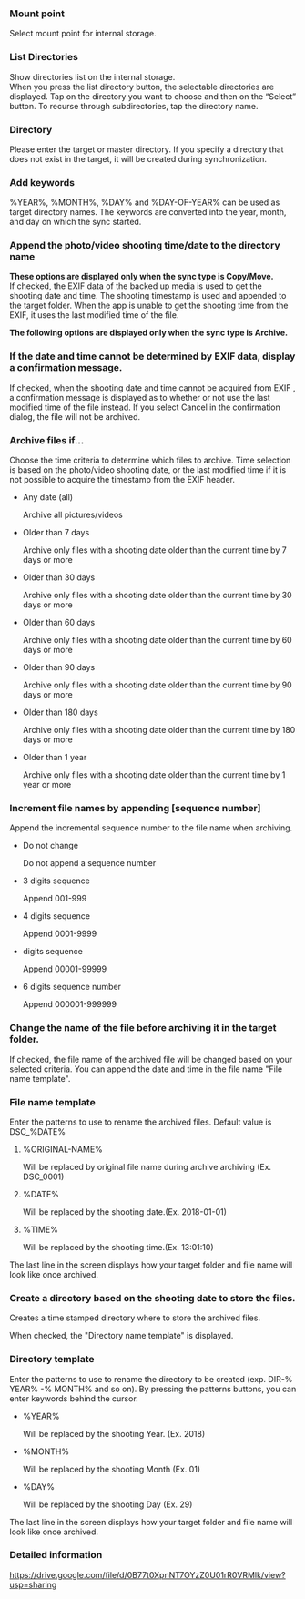 ### Mount point

Select mount point for internal storage.

### List Directories

Show directories list on the internal storage.   
When you press the list directory button, the selectable directories are displayed. Tap on the directory you want to choose and then on the “Select” button. To recurse through subdirectories, tap the directory name.

### Directory

Please enter the target or master directory. If you specify a directory that does not exist in the target, it will be created during synchronization.

### Add keywords

%YEAR%, %MONTH%, %DAY% and %DAY-OF-YEAR% can be used as target directory names. The keywords are converted into the year, month, and day on which the sync started.

### Append the photo/video shooting time/date to the directory name  
**These options are displayed only when the sync type is Copy/Move.**  
If checked, the EXIF data of the backed up media is used to get the shooting date and time. The shooting timestamp is used and appended to the target folder. When the app is unable to get the shooting time from the EXIF, it uses the last modified time of the file.

**The following options are displayed only when the sync type is Archive.**  

### If the date and time cannot be determined by EXIF data, display a confirmation message.

If checked, when the shooting date and time cannot be acquired from EXIF , a confirmation message is displayed as to whether or not use the last modified time of the file instead. If you select Cancel in the confirmation dialog, the file will not be archived.

### Archive files if…

Choose the time criteria to determine which files to archive. Time selection is based on the photo/video shooting date, or the last modified time if it is not possible to acquire the timestamp from the EXIF header.

- Any date (all)

  Archive all pictures/videos

- Older than 7 days

  Archive only files with a shooting date older than the current time by 7 days or more

- Older than 30 days

  Archive only files with a shooting date older than the current time by 30 days or more

- Older than 60 days

  Archive only files with a shooting date older than the current time by 60 days or more

- Older than 90 days

  Archive only files with a shooting date older than the current time by 90 days or more

- Older than 180 days

  Archive only files with a shooting date older than the current time by 180 days or more

- Older than 1 year

  Archive only files with a shooting date older than the current time by 1 year or more

### Increment file names by appending [sequence number]

Append the incremental sequence number to the file name when archiving.

- Do not change

  Do not append a sequence number

- 3 digits sequence

  Append 001-999

- 4 digits sequence

   Append 0001-9999

- digits sequence

   Append 00001-99999

- 6 digits sequence number

   Append 000001-999999

### Change the name of the file before archiving it in the target folder. 

If checked, the file name of the archived file will be changed based on your selected criteria. You can append the date and time in the file name "File name template".

### File name template

Enter the patterns to use to rename the archived files. Default value is DSC_%DATE%

1. %ORIGINAL-NAME%

   Will be replaced by original file name during archive archiving (Ex. DSC_0001)

2. %DATE%

   Will be replaced by the shooting date.(Ex. 2018-01-01)

3. %TIME%

   Will be replaced by the shooting time.(Ex. 13:01:10)

 The last line in the screen displays how your target folder and file name will look like once archived.

### Create a directory based on the shooting date to store the files.

Creates a time stamped directory where to store the archived files.

When checked, the "Directory name template" is displayed.

### Directory template

Enter the patterns to use to rename the directory to be created (exp. DIR-% YEAR% -% MONTH% and so on). By pressing the patterns buttons, you can enter keywords behind the cursor.

- %YEAR%

   Will be replaced by the shooting Year. (Ex. 2018)

- %MONTH%

   Will be replaced by the shooting Month (Ex. 01)

- %DAY%

   Will be replaced by the shooting Day (Ex. 29)

The last line in the screen displays how your target folder and file name will look like once archived.


### Detailed information

https://drive.google.com/file/d/0B77t0XpnNT7OYzZ0U01rR0VRMlk/view?usp=sharing

 